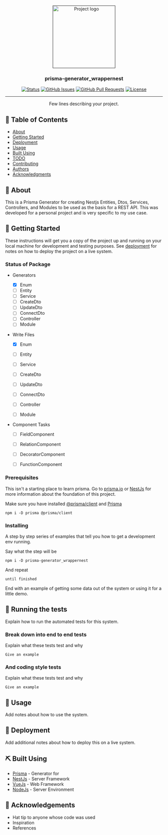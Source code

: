 <p align="center">
  <a href="" rel="noopener">
 <img width=200px height=200px src="https://i.imgur.com/6wj0hh6.jpg" alt="Project logo"></a>
</p>

<h3 align="center">prisma-generator_wrappernest</h3>

<div align="center">

[![Status](https://img.shields.io/badge/status-active-success.svg)]()
[![GitHub Issues](https://img.shields.io/github/issues/kylelobo/The-Documentation-Compendium.svg)](https://github.com/kylelobo/The-Documentation-Compendium/issues)
[![GitHub Pull Requests](https://img.shields.io/github/issues-pr/kylelobo/The-Documentation-Compendium.svg)](https://github.com/kylelobo/The-Documentation-Compendium/pulls)
[![License](https://img.shields.io/badge/license-MIT-blue.svg)](/LICENSE)

</div>

---

<p align="center"> Few lines describing your project.
    <br> 
</p>

## 📝 Table of Contents

-   [About](#about)
-   [Getting Started](#getting_started)
-   [Deployment](#deployment)
-   [Usage](#usage)
-   [Built Using](#built_using)
-   [TODO](../TODO.md)
-   [Contributing](../CONTRIBUTING.md)
-   [Authors](#authors)
-   [Acknowledgments](#acknowledgement)

## 🧐 About <a name = "about"></a>

This is a Prisma Generator for creating Nestjs Entities, Dtos, Services, Controllers, and Modules to be used as the basis for a REST API. This was developed for a personal project and is very specific to my use case.

## 🏁 Getting Started <a name = "getting_started"></a>

These instructions will get you a copy of the project up and running on your local machine for development and testing purposes. See [deployment](#deployment) for notes on how to deploy the project on a live system.

### Status of Package

-   Generators

    - [x] Enum
    - [ ] Entity
    - [ ] Service
    - [ ] CreateDto
    - [ ] UpdateDto
    - [ ] ConnectDto
    - [ ] Controller
    - [ ] Module

-   Write Files
    - [x] Enum
    - [ ] Entity
    - [ ] Service
    - [ ] CreateDto
    - [ ] UpdateDto
    - [ ] ConnectDto
    - [ ] Controller
    - [ ] Module


-   Component Tasks
    - [ ] FieldComponent
    - [ ] RelationComponent
    - [ ] DecoratorComponent
    - [ ] FunctionComponent


### Prerequisites

This isn't a starting place to learn prisma. Go to [prisma.io](https://www.prisma.io/) or [NestJs](https://nestjs.com/) for more information about the foundation of this project.

Make sure you have installed [@prisma/client](https://www.npmjs.com/package/@prisma/client) and [Prisma](https://www.npmjs.com/package/prisma)

```
npm i -D prisma @prisma/client
```

### Installing

A step by step series of examples that tell you how to get a development env running.

Say what the step will be

```
npm i -D prisma-generator_wrappernest
```

And repeat

```
until finished
```

End with an example of getting some data out of the system or using it for a little demo.

## 🔧 Running the tests <a name = "tests"></a>

Explain how to run the automated tests for this system.

### Break down into end to end tests

Explain what these tests test and why

```
Give an example
```

### And coding style tests

Explain what these tests test and why

```
Give an example
```

## 🎈 Usage <a name="usage"></a>

Add notes about how to use the system.

## 🚀 Deployment <a name = "deployment"></a>

Add additional notes about how to deploy this on a live system.

## ⛏️ Built Using <a name = "built_using"></a>

-   [Prisma](https://www.prisma.io/) - Generator for
-   [NestJs](https://nestjs.com/) - Server Framework
-   [VueJs](https://vuejs.org/) - Web Framework
-   [NodeJs](https://nodejs.org/en/) - Server Environment


## 🎉 Acknowledgements <a name = "acknowledgement"></a>

-   Hat tip to anyone whose code was used
-   Inspiration
-   References
